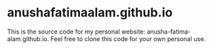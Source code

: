 # anushafatimaalam.github.io
This is the source code for my personal website: anusha-fatima-alam.github.io. Feel free to clone this code for your own personal use.
